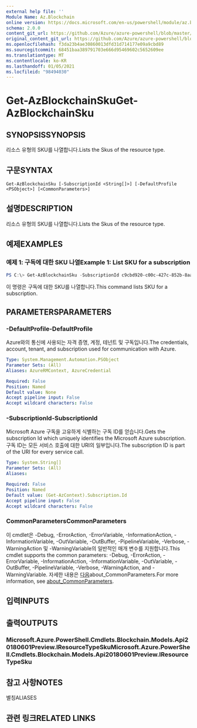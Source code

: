```yaml
---
external help file: ''
Module Name: Az.Blockchain
online version: https://docs.microsoft.com/en-us/powershell/module/az.blockchain/get-azblockchainsku
schema: 2.0.0
content_git_url: https://github.com/Azure/azure-powershell/blob/master/src/Blockchain/help/Get-AzBlockchainSku.md
original_content_git_url: https://github.com/Azure/azure-powershell/blob/master/src/Blockchain/help/Get-AzBlockchainSku.md
ms.openlocfilehash: f3da23b4ae30860013dfd31d714177e09a9cbd89
ms.sourcegitcommit: 68451baa389791703e666d95469602c5652609ee
ms.translationtype: MT
ms.contentlocale: ko-KR
ms.lasthandoff: 01/05/2021
ms.locfileid: "98494030"
---
```

# <span data-ttu-id="ec602-101">Get-AzBlockchainSku</span><span class="sxs-lookup"><span data-stu-id="ec602-101">Get-AzBlockchainSku</span></span>

## <span data-ttu-id="ec602-102">SYNOPSIS</span><span class="sxs-lookup"><span data-stu-id="ec602-102">SYNOPSIS</span></span>
<span data-ttu-id="ec602-103">리소스 유형의 SKU를 나열합니다.</span><span class="sxs-lookup"><span data-stu-id="ec602-103">Lists the Skus of the resource type.</span></span>

## <span data-ttu-id="ec602-104">구문</span><span class="sxs-lookup"><span data-stu-id="ec602-104">SYNTAX</span></span>

```
Get-AzBlockchainSku [-SubscriptionId <String[]>] [-DefaultProfile <PSObject>] [<CommonParameters>]
```

## <span data-ttu-id="ec602-105">설명</span><span class="sxs-lookup"><span data-stu-id="ec602-105">DESCRIPTION</span></span>
<span data-ttu-id="ec602-106">리소스 유형의 SKU를 나열합니다.</span><span class="sxs-lookup"><span data-stu-id="ec602-106">Lists the Skus of the resource type.</span></span>

## <span data-ttu-id="ec602-107">예제</span><span class="sxs-lookup"><span data-stu-id="ec602-107">EXAMPLES</span></span>

### <span data-ttu-id="ec602-108">예제 1: 구독에 대한 SKU 나열</span><span class="sxs-lookup"><span data-stu-id="ec602-108">Example 1: List SKU for a subscription</span></span>
```powershell
PS C:\> Get-AzBlockchainSku -SubscriptionId c9cbd920-c00c-427c-852b-8aaf38badaeb

```

<span data-ttu-id="ec602-109">이 명령은 구독에 대한 SKU를 나열합니다.</span><span class="sxs-lookup"><span data-stu-id="ec602-109">This command lists SKU for a subscription.</span></span>

## <span data-ttu-id="ec602-110">PARAMETERS</span><span class="sxs-lookup"><span data-stu-id="ec602-110">PARAMETERS</span></span>

### <span data-ttu-id="ec602-111">-DefaultProfile</span><span class="sxs-lookup"><span data-stu-id="ec602-111">-DefaultProfile</span></span>
<span data-ttu-id="ec602-112">Azure와의 통신에 사용되는 자격 증명, 계정, 테넌트 및 구독입니다.</span><span class="sxs-lookup"><span data-stu-id="ec602-112">The credentials, account, tenant, and subscription used for communication with Azure.</span></span>

```yaml
Type: System.Management.Automation.PSObject
Parameter Sets: (All)
Aliases: AzureRMContext, AzureCredential

Required: False
Position: Named
Default value: None
Accept pipeline input: False
Accept wildcard characters: False
```

### <span data-ttu-id="ec602-113">-SubscriptionId</span><span class="sxs-lookup"><span data-stu-id="ec602-113">-SubscriptionId</span></span>
<span data-ttu-id="ec602-114">Microsoft Azure 구독을 고유하게 식별하는 구독 ID를 얻습니다.</span><span class="sxs-lookup"><span data-stu-id="ec602-114">Gets the subscription Id which uniquely identifies the Microsoft Azure subscription.</span></span>
<span data-ttu-id="ec602-115">구독 ID는 모든 서비스 호출에 대한 URI의 일부입니다.</span><span class="sxs-lookup"><span data-stu-id="ec602-115">The subscription ID is part of the URI for every service call.</span></span>

```yaml
Type: System.String[]
Parameter Sets: (All)
Aliases:

Required: False
Position: Named
Default value: (Get-AzContext).Subscription.Id
Accept pipeline input: False
Accept wildcard characters: False
```

### <span data-ttu-id="ec602-116">CommonParameters</span><span class="sxs-lookup"><span data-stu-id="ec602-116">CommonParameters</span></span>
<span data-ttu-id="ec602-117">이 cmdlet은 -Debug, -ErrorAction, -ErrorVariable, -InformationAction, -InformationVariable, -OutVariable, -OutBuffer, -PipelineVariable, -Verbose, -WarningAction 및 -WarningVariable의 일반적인 매개 변수를 지원합니다.</span><span class="sxs-lookup"><span data-stu-id="ec602-117">This cmdlet supports the common parameters: -Debug, -ErrorAction, -ErrorVariable, -InformationAction, -InformationVariable, -OutVariable, -OutBuffer, -PipelineVariable, -Verbose, -WarningAction, and -WarningVariable.</span></span> <span data-ttu-id="ec602-118">자세한 내용은 [다음](http://go.microsoft.com/fwlink/?LinkID=113216)about_CommonParameters.</span><span class="sxs-lookup"><span data-stu-id="ec602-118">For more information, see [about_CommonParameters](http://go.microsoft.com/fwlink/?LinkID=113216).</span></span>

## <span data-ttu-id="ec602-119">입력</span><span class="sxs-lookup"><span data-stu-id="ec602-119">INPUTS</span></span>

## <span data-ttu-id="ec602-120">출력</span><span class="sxs-lookup"><span data-stu-id="ec602-120">OUTPUTS</span></span>

### <span data-ttu-id="ec602-121">Microsoft.Azure.PowerShell.Cmdlets.Blockchain.Models.Api20180601Preview.IResourceTypeSku</span><span class="sxs-lookup"><span data-stu-id="ec602-121">Microsoft.Azure.PowerShell.Cmdlets.Blockchain.Models.Api20180601Preview.IResourceTypeSku</span></span>

## <span data-ttu-id="ec602-122">참고 사항</span><span class="sxs-lookup"><span data-stu-id="ec602-122">NOTES</span></span>

<span data-ttu-id="ec602-123">별칭</span><span class="sxs-lookup"><span data-stu-id="ec602-123">ALIASES</span></span>

## <span data-ttu-id="ec602-124">관련 링크</span><span class="sxs-lookup"><span data-stu-id="ec602-124">RELATED LINKS</span></span>

